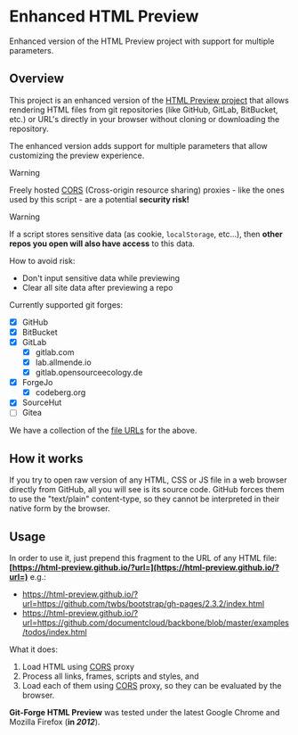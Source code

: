 # Enhanced HTML Preview

Enhanced version of the HTML Preview project with support for multiple parameters.

## Overview

This project is an enhanced version of the [HTML Preview project](https://github.com/html-preview/html-preview.github.io) that allows rendering HTML files from git repositories (like GitHub, GitLab, BitBucket, etc.) or URL's directly in your browser without cloning or downloading the repository.

The enhanced version adds support for multiple parameters that allow customizing the preview experience.

<!--
SPDX-FileCopyrightText: 2012 - 2021 Jerzy Głowacki <jerzyglowacki@gmail.com>
SPDX-FileCopyrightText: 2024 Robin Vobruba <hoijui.quaero@gmail.com>

SPDX-License-Identifier: Apache-2.0
-->

> [!warning]
> Freely hosted [CORS][CORS] (Cross-origin resource sharing) proxies -
like the ones used by this script -
are a potential **security risk!**

> [!warning]
> If a script stores sensitive data (as cookie, `localStorage`, etc...), then **other repos you open will also have access** to this data.
> 
> How to avoid risk:
> - Don't input sensitive data while previewing
> - Clear all site data after previewing a repo

Currently supported git forges:

- [x] GitHub
- [x] BitBucket
- [x] GitLab
  - [x] gitlab.com
  - [x] lab.allmende.io
  - [x] gitlab.opensourceecology.de
- [x] ForgeJo
  - [x] codeberg.org
- [x] SourceHut
- [ ] Gitea

We have a collection of the [file URLs](forges.md) for the above.

## How it works

If you try to open raw version of any HTML, CSS or JS file
in a web browser directly from GitHub,
all you will see is its source code.
GitHub forces them to use the "text/plain" content-type,
so they cannot be interpreted in their native form by the browser.

## Usage

In order to use it,
just prepend this fragment to the URL of any HTML file:
**[https://html-preview.github.io/?url=](https://html-preview.github.io/?url=)**
e.g.:

- <https://html-preview.github.io/?url=https://github.com/twbs/bootstrap/gh-pages/2.3.2/index.html>
- <https://html-preview.github.io/?url=https://github.com/documentcloud/backbone/blob/master/examples/todos/index.html>

What it does:

1. Load HTML using [CORS] proxy
2. Process all links, frames, scripts and styles, and
3. Load each of them using [CORS] proxy,
    so they can be evaluated by the browser.

**Git-Forge HTML Preview** was tested
under the latest Google Chrome and Mozilla Firefox (**in _2012_**).

[CORS]: https://httptoolkit.com/blog/cors-proxies/
